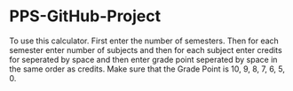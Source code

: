 # PPS-GitHub-Project

To use this calculator. First enter the number of semesters. Then for each semester enter number of subjects and then for each subject enter credits for seperated by space and then enter grade point seperated by space in the same order as credits. Make sure that the Grade Point is 10, 9, 8, 7, 6, 5, 0.
